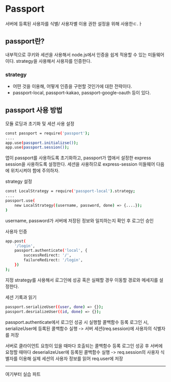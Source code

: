 # Passport

서버에 등록된 사용자를 식별/ 사용자별 이용 권한 설정을 위해 사용한ㄷ.ㅏ

## passport란?
내부적으로 쿠키와 세션을 사용해서 node.js에서 인증을 쉽게 적용할 수 있는 미들웨어이다.
strategy을 사용해서 사용자를 인증한다. 
### strategy
- 어떤 것을 이용해, 어떻게 인증을 구현할 것인가에 대한 전략이다.
- passport-local, passport-kakao, passport-google-oauth 등이 있다.

## passport 사용 방법
모듈 로딩과 초기화 및 세션 사용 설정

``` bash
const passport = require('passport');
....
app.use(passport.initializse());
app.use(passport.session());
```
앱이 passport를 사용하도록 초기화하고,
passport가 앱애서 설정한 express session을 사용하도록 설정한다.
세션을 사용하므로 express-session 미들웨어 다음에 위치시켜야 함에 주의하자.

strategy 설정
``` bash
const LocalStrategy = require('passport-local').strategy;
....
passport.use(
    new LocalStrategy((username, password, done) => {....});
)
```
username, password가 서버에 저장된 정보와 일치하는지 확인 후 로그인 승인

사용자 인증
``` bash
app.post(
    '/login',
    passport.authenticate('local', {
        successRedirect: '/',
        failureRedirect: '/login',
    })
);
```
지정 strategy를 사용해서 로그인에 성공 혹은 실패할 경우 이동할 경로와 메세지를 설정한다.

세션 기록과 읽기
``` bash
passport.serializeUser((user, done) => {});
passport.desrializeUser((id, done) => {});
```
passport.authenticate에서 로그인 성공 시 실행할 콜백함수 등록
로그인 시, serializeUser에 등록된 콜백함수 실행 -> 서버
세션(req.session)에 사용자의 식별자를 저장

서버로 클라이언트 요청이 있을 때마다 호출되는 콜백함수 등록
로그인 성공 후 서버에 요청할 때마다 deserializeUser에 등록된 콜백함수 실행 -> req.session의 사용자 식별자를 이용해 실제 세션의 사용자 정보를 읽어 req.user에 저장

-----------------------------------------------------
여기부터 실습 파트